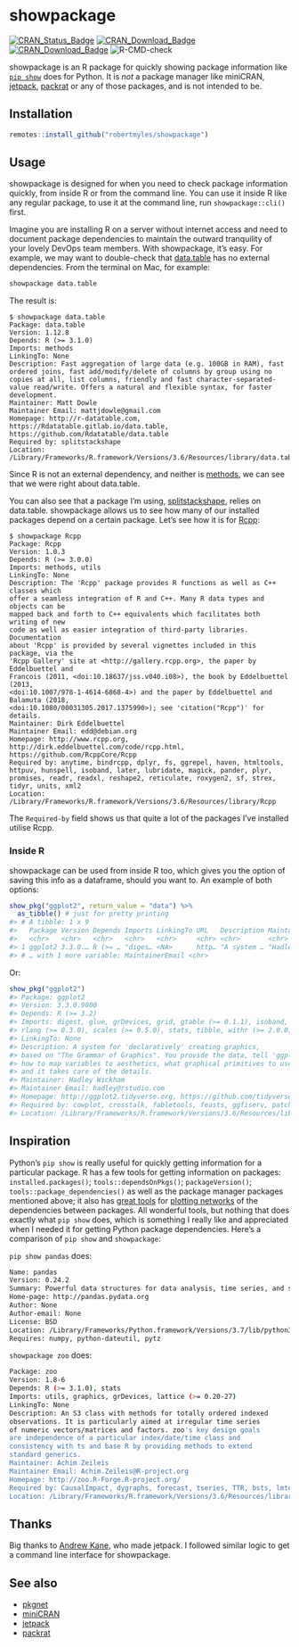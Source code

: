 
<!-- README.md is generated from README.Rmd. Please edit that file -->

# showpackage

<!-- badges: start -->

[![CRAN\_Status\_Badge](https://www.r-pkg.org/badges/version/showpackage)](https://cran.r-project.org/package=showpackage)
[![CRAN\_Download\_Badge](http://cranlogs.r-pkg.org/badges/showpackage)](https://CRAN.R-project.org/package=showpackage)
[![CRAN\_Download\_Badge](http://cranlogs.r-pkg.org/badges/grand-total/showpackage)](https://CRAN.R-project.org/package=showpackage)
![R-CMD-check](https://github.com/RobertMyles/showpackage/workflows/R-CMD-check/badge.svg)
<!-- badges: end -->

showpackage is an R package for quickly showing package information like
[`pip show`](https://pip.pypa.io/en/stable/reference/pip_show/) does for
Python. It is *not* a package manager like miniCRAN,
[jetpack](https://github.com/ankane/jetpack),
[packrat](https://rstudio.github.io/packrat/) or any of those packages,
and is not intended to be.

## Installation

``` r
remotes::install_github("robertmyles/showpackage")
```

## Usage

showpackage is designed for when you need to check package information
quickly, from inside R or from the command line. You can use it inside R
like any regular package, to use it at the command line, run
`showpackage::cli()` first.

Imagine you are installing R on a server without internet access and
need to document package dependencies to maintain the outward
tranquility of your lovely DevOps team members. With showpackage, it’s
easy. For example, we may want to double-check that
[data.table](https://github.com/Rdatatable/data.table) has no external
dependencies. From the terminal on Mac, for example:

``` bash
showpackage data.table
```

The result is:

    $ showpackage data.table
    Package: data.table
    Version: 1.12.8
    Depends: R (>= 3.1.0)
    Imports: methods
    LinkingTo: None
    Description: Fast aggregation of large data (e.g. 100GB in RAM), fast ordered joins, fast add/modify/delete of columns by group using no copies at all, list columns, friendly and fast character-separated-value read/write. Offers a natural and flexible syntax, for faster development.
    Maintainer: Matt Dowle 
    Maintainer Email: mattjdowle@gmail.com
    Homepage: http://r-datatable.com, https://Rdatatable.gitlab.io/data.table,
    https://github.com/Rdatatable/data.table
    Required by: splitstackshape
    Location: /Library/Frameworks/R.framework/Versions/3.6/Resources/library/data.table

Since R is not an external dependency, and neither is
[methods](https://stat.ethz.ch/R-manual/R-devel/library/methods/html/methods-package.html),
we can see that we were right about data.table.

You can also see that a package I’m using,
[splitstackshape](https://cran.r-project.org/package=splitstackshape),
relies on data.table. showpackage allows us to see how many of our
installed packages depend on a certain package. Let’s see how it is for
[Rcpp](https://CRAN.R-project.org/package=Rcpp):

    $ showpackage Rcpp
    Package: Rcpp
    Version: 1.0.3
    Depends: R (>= 3.0.0)
    Imports: methods, utils
    LinkingTo: None
    Description: The 'Rcpp' package provides R functions as well as C++ classes which
    offer a seamless integration of R and C++. Many R data types and objects can be
    mapped back and forth to C++ equivalents which facilitates both writing of new
    code as well as easier integration of third-party libraries. Documentation
    about 'Rcpp' is provided by several vignettes included in this package, via the
    'Rcpp Gallery' site at <http://gallery.rcpp.org>, the paper by Eddelbuettel and
    Francois (2011, <doi:10.18637/jss.v040.i08>), the book by Eddelbuettel (2013,
    <doi:10.1007/978-1-4614-6868-4>) and the paper by Eddelbuettel and Balamuta (2018,
    <doi:10.1080/00031305.2017.1375990>); see 'citation("Rcpp")' for details.
    Maintainer: Dirk Eddelbuettel 
    Maintainer Email: edd@debian.org
    Homepage: http://www.rcpp.org, http://dirk.eddelbuettel.com/code/rcpp.html,
    https://github.com/RcppCore/Rcpp
    Required by: anytime, bindrcpp, dplyr, fs, ggrepel, haven, htmltools, httpuv, hunspell, isoband, later, lubridate, magick, pander, plyr, promises, readr, readxl, reshape2, reticulate, roxygen2, sf, strex, tidyr, units, xml2
    Location: /Library/Frameworks/R.framework/Versions/3.6/Resources/library/Rcpp

The `Required-by` field shows us that quite a lot of the packages I’ve
installed utilise Rcpp.

### Inside R

showpackage can be used from inside R too, which gives you the option of
saving this info as a dataframe, should you want to. An example of both
options:

``` r
show_pkg("ggplot2", return_value = "data") %>% 
  as_tibble() # just for pretty printing
#> # A tibble: 1 x 9
#>   Package Version Depends Imports LinkingTo URL   Description Maintainer
#>   <chr>   <chr>   <chr>   <chr>   <chr>     <chr> <chr>       <chr>     
#> 1 ggplot2 3.3.0.… R (>= … "diges… <NA>      http… "A system … "Hadley W…
#> # … with 1 more variable: MaintainerEmail <chr>
```

Or:

``` r
show_pkg("ggplot2")
#> Package: ggplot2
#> Version: 3.3.0.9000
#> Depends: R (>= 3.2)
#> Imports: digest, glue, grDevices, grid, gtable (>= 0.1.1), isoband, MASS, mgcv,
#> rlang (>= 0.3.0), scales (>= 0.5.0), stats, tibble, withr (>= 2.0.0)
#> LinkingTo: None
#> Description: A system for 'declaratively' creating graphics,
#> based on "The Grammar of Graphics". You provide the data, tell 'ggplot2'
#> how to map variables to aesthetics, what graphical primitives to use,
#> and it takes care of the details.
#> Maintainer: Hadley Wickham 
#> Maintainer Email: hadley@rstudio.com
#> Homepage: http://ggplot2.tidyverse.org, https://github.com/tidyverse/ggplot2
#> Required by: cowplot, crosstalk, fabletools, feasts, ggfiserv, patchwork, tidyverse, ggrepel
#> Location: /Library/Frameworks/R.framework/Versions/3.6/Resources/library/ggplot2
```

## Inspiration

Python’s `pip show` is really useful for quickly getting information for
a particular package. R has a few tools for getting information on
packages: `installed.packages()`; `tools::dependsOnPkgs()`;
`packageVersion()`; `tools::package_dependencies()` as well as the
package manager packages mentioned above; it also has [great
tools](https://CRAN.R-project.org/package=pkgnet) for [plotting
networks](https://eranraviv.com/r-tips-and-tricks-package-dependencies/)
of the dependencies between packages. All wonderful tools, but nothing
that does exactly what `pip show` does, which is something I really like
and appreciated when I needed it for getting Python package
dependencies. Here’s a comparison of `pip show` and `showpackage`:

`pip show pandas` does:

``` bash
Name: pandas
Version: 0.24.2
Summary: Powerful data structures for data analysis, time series, and statistics
Home-page: http://pandas.pydata.org
Author: None
Author-email: None
License: BSD
Location: /Library/Frameworks/Python.framework/Versions/3.7/lib/python3.7/site-packages
Requires: numpy, python-dateutil, pytz
```

`showpackage zoo` does:

``` bash
Package: zoo
Version: 1.8-6
Depends: R (>= 3.1.0), stats
Imports: utils, graphics, grDevices, lattice (>= 0.20-27)
LinkingTo: None
Description: An S3 class with methods for totally ordered indexed
observations. It is particularly aimed at irregular time series
of numeric vectors/matrices and factors. zoo's key design goals
are independence of a particular index/date/time class and
consistency with ts and base R by providing methods to extend
standard generics.
Maintainer: Achim Zeileis
Maintainer Email: Achim.Zeileis@R-project.org
Homepage: http://zoo.R-Forge.R-project.org/
Required by: CausalImpact, dygraphs, forecast, tseries, TTR, bsts, lmtest, quantmod, xts
Location: /Library/Frameworks/R.framework/Versions/3.6/Resources/library/zoo
```

## Thanks

Big thanks to [Andrew Kane](https://github.com/ankane), who made
jetpack. I followed similar logic to get a command line interface for
showpackage.

## See also

  - [pkgnet](https://CRAN.R-project.org/package=pkgnet)
  - [miniCRAN](https://CRAN.R-project.org/package=miniCRAN/)
  - [jetpack](https://CRAN.R-project.org/package=jetpack/)
  - [packrat](https://CRAN.R-project.org/package=packrat/)
